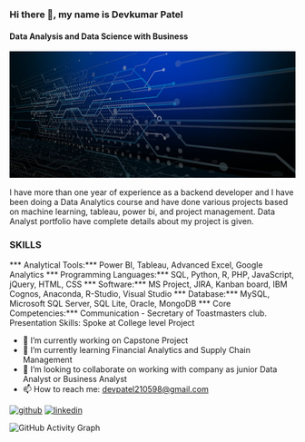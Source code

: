 ### Hi there 👋, my name is Devkumar Patel
#### Data Analysis and Data Science with Business 
![Data Analysis and Data Science with Business ](https://github.com/DevkumarPatel21/DevkumarPatel21/blob/main/pngtree-blue-big-data-the-internet-banner-image_17472.jpg)

I have more than one year of experience as a backend developer and I have been doing a Data Analytics course and have done various projects based on machine learning, tableau, power bi, and project management. Data Analyst portfolio have complete details about my project is given.


### SKILLS 
*** Analytical Tools:***  Power BI, Tableau, Advanced Excel, Google Analytics
*** Programming Languages:*** SQL, Python, R, PHP, JavaScript, jQuery, HTML, CSS
*** Software:*** MS Project, JIRA, Kanban board, IBM Cognos, Anaconda, R-Studio, Visual Studio 
*** Database:*** MySQL, Microsoft SQL Server, SQL Lite, Oracle, MongoDB
*** Core Competencies:*** Communication - Secretary of Toastmasters club. Presentation Skills: Spoke at College level Project

- 🔭 I’m currently working on Capstone Project 
- 🌱 I’m currently learning Financial Analytics and Supply Chain Management  
- 👯 I’m looking to collaborate on working with company as junior Data Analyst or Business Analyst 
- 📫 How to reach me: devpatel210598@gmail.com 


[<img src='https://cdn.jsdelivr.net/npm/simple-icons@3.0.1/icons/github.svg' alt='github' height='40'>](https://github.com/https://github.com/DevkumarPatel21/data-analyst-portfolio)  [<img src='https://cdn.jsdelivr.net/npm/simple-icons@3.0.1/icons/linkedin.svg' alt='linkedin' height='40'>](https://www.linkedin.com/in/www.linkedin.com/in/devkumarpatel21/)  

![GitHub Activity Graph](https://activity-graph.herokuapp.com/graph?username=https://github.com/DevkumarPatel21/data-analyst-portfolio)  

